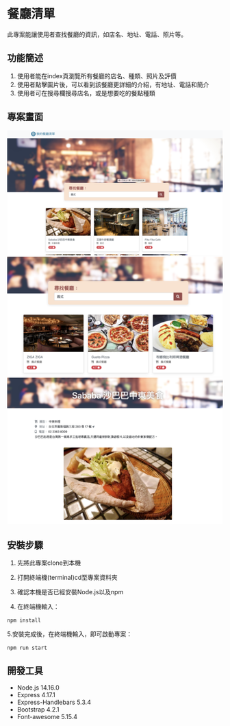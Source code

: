 # 餐廳清單
此專案能讓使用者查找餐廳的資訊，如店名、地址、電話、照片等。
## 功能簡述
1. 使用者能在index頁瀏覽所有餐廳的店名、種類、照片及評價
2. 使用者點擊圖片後，可以看到該餐廳更詳細的介紹，有地址、電話和簡介
3. 使用者可在搜尋欄搜尋店名，或是想要吃的餐點種類
## 專案畫面
![image](https://github.com/andy888jam/Restaurant-List/blob/main/public/image/snapshot1.png)
![image](https://github.com/andy888jam/Restaurant-List/blob/main/public/image/snapshot2.png)
![image](https://github.com/andy888jam/Restaurant-List/blob/main/public/image/snapshot3.png)
## 安裝步驟

1. 先將此專案clone到本機

2. 打開終端機(terminal)cd至專案資料夾

3. 確認本機是否已經安裝Node.js以及npm

4. 在終端機輸入：

```
npm install
```

5.安裝完成後，在終端機輸入，即可啟動專案：

```
npm run start
```


## 開發工具
- Node.js 14.16.0
- Express 4.17.1
- Express-Handlebars 5.3.4
- Bootstrap 4.2.1
- Font-awesome 5.15.4
